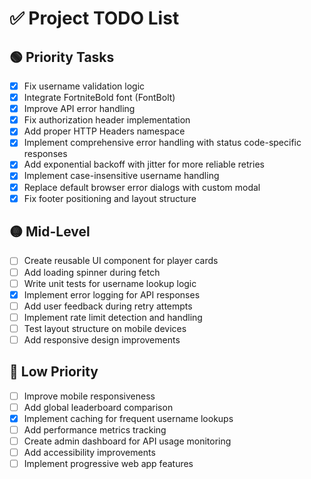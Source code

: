 # ✅ Project TODO List

## 🟢 Priority Tasks
- [x] Fix username validation logic
- [x] Integrate FortniteBold font (FontBolt)
- [x] Improve API error handling
- [x] Fix authorization header implementation
- [x] Add proper HTTP Headers namespace
- [x] Implement comprehensive error handling with status code-specific responses
- [x] Add exponential backoff with jitter for more reliable retries
- [x] Implement case-insensitive username handling
- [x] Replace default browser error dialogs with custom modal
- [x] Fix footer positioning and layout structure

## 🟡 Mid-Level
- [ ] Create reusable UI component for player cards
- [ ] Add loading spinner during fetch
- [ ] Write unit tests for username lookup logic
- [x] Implement error logging for API responses
- [ ] Add user feedback during retry attempts
- [ ] Implement rate limit detection and handling
- [ ] Test layout structure on mobile devices
- [ ] Add responsive design improvements

## 🔵 Low Priority
- [ ] Improve mobile responsiveness
- [ ] Add global leaderboard comparison
- [x] Implement caching for frequent username lookups
- [ ] Add performance metrics tracking
- [ ] Create admin dashboard for API usage monitoring
- [ ] Add accessibility improvements
- [ ] Implement progressive web app features
